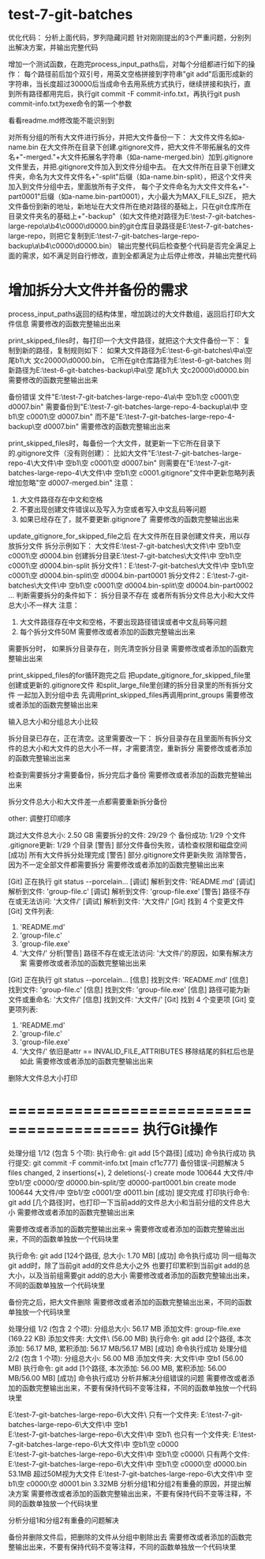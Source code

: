 # test-7-git-batches

优化代码：
分析上面代码，罗列隐藏问题
针对刚刚提出的3个严重问题，分别列出解决方案，并输出完整代码

增加一个测试函数，在跑完process_input_paths后，对每个分组都进行如下的操作：
每个路径前后加个双引号，用英文空格拼接到字符串"git add"后面形成新的字符串，当长度超过30000后当成命令去用系统方式执行，继续拼接和执行，直到所有路径都用完后，执行git commit -F commit-info.txt，再执行git push
commit-info.txt为exe命令的第一个参数

看看readme.md修改能不能识别到

对所有分组的所有大文件进行拆分，并把大文件备份一下：
大文件文件名如a-name.bin
在大文件所在目录下创建.gitignore文件，把大文件不带拓展名的文件名+"-merged."+大文件拓展名字符串（如a-name-merged.bin）加到.gitignore文件里去，并把.gitignore文件加入到文件分组中去。
在大文件所在目录下创建文件夹，命名为大文件文件名+"-split"后缀（如a-name.bin-split），把这个文件夹加入到文件分组中去，里面放所有子文件，
每个子文件命名为大文件文件名+"-part0001"后缀（如a-name.bin-part0001），大小最大为MAX_FILE_SIZE，
把大文件备份到新的地址，新地址在大文件所在绝对路径的基础上，只在git仓库所在目录文件夹名的基础上+"-backup"（如大文件绝对路径为E:\test-7-git-batches-large-repo\a\b4\c0000\d0000.bin的git仓库目录路径是E:\test-7-git-batches-large-repo，则把它复制到E:\test-7-git-batches-large-repo-backup\a\b4\c0000\d0000.bin）
输出完整代码后检查整个代码是否完全满足上面的需求，如不满足则自行修改，直到全都满足为止后停止修改，并输出完整代码

<!-- # 增加拆分大文件并备份的需求 -->
<!--  -->
<!-- process_input_paths时不跳过大文件，返回的结构体里增加一个数组用来放它们。 -->
<!--  -->
<!-- 如果存在大文件，则判断是否需要拆分成每个50M大小的文件，并备份原文件，把原文件名增加到当前目录的git忽略列表里。 -->
<!--  -->
<!-- 拆分规则如下： -->
<!--  -->
<!-- 在同目录下创建目录，命名为原文件名+"-split" -->
<!-- 把拆分的小文件放到该目录下 -->
<!--  -->
<!-- 需要拆分的条件如下： -->
<!-- 大文件所在目录存在原文件名+"-split"的文件夹 -->
<!-- 且文件夹下所有文件的总大小和大文件的大小不相同 -->
<!--  -->
<!-- 备份规则如下： -->
<!--  -->
<!-- 把大文件备份到新的地址，新地址在大文件所在绝对路径的基础上， -->
<!-- 只在git仓库所在目录文件夹名的基础上+"-backup"（如大文件绝对路径为E:\test-7-git-batches-large-repo\a\b4\c0000\d0000.bin的git仓库目录路径是E:\test-7-git-batches-large-repo，则把它复制到E:\test-7-git-batches-large-repo-backup\a\b4\c0000\d0000.bin） -->
<!--  -->
<!-- 忽略规则如下： -->
<!--  -->
<!-- 在大文件所在目录下创建.gitignore文件（不存在的情况下） -->
<!-- 把大文件不带拓展名的文件名+"-merged."+大文件拓展名字符串（如file.bin->file-merged.bin）加到.gitignore文件里去 -->
<!--  -->
<!-- 如果存在大文件，而且存在判断需要拆分的，则重新调用一下process_input_paths，再去往下跑 -->
<!-- 如果不存在大文件，或者大文件都不需要拆分，则直接往下跑 -->
<!--  -->
<!-- 输出修改后的完整代码 -->

# 增加拆分大文件并备份的需求

process_input_paths返回的结构体里，增加跳过的大文件数组，返回后打印大文件信息
需要修改的函数完整输出出来

print_skipped_files时，每打印一个大文件路径，就把这个大文件备份一下：
复制到新的路径，复制规则如下：
如果大文件路径为E:\test-6-git-batches\中a\空 尾b1\大 文c20000\d0000.bin，
它所在git仓库路径为E:\test-6-git-batches
则新路径为E:\test-6-git-batches-backup\中a\空 尾b1\大 文c20000\d0000.bin
需要修改的函数完整输出出来

备份错误
文件"E:\test-7-git-batches-large-repo-4\a\中 空b1\空 c0001\空 d0007.bin"
需要备份到"E:\test-7-git-batches-large-repo-4-backup\a\中 空b1\空 c0001\空 d0007.bin"
而不是"E:\test-7-git-batches-large-repo-4-backup\空 d0007.bin"
需要修改的函数完整输出出来

print_skipped_files时，每备份一个大文件，就更新一下它所在目录下的.gitignore文件（没有则创建）：
比如大文件"E:\test-7-git-batches-large-repo-4\大文件\中 空b1\空 c0001\空 d0007.bin"
则需要在"E:\test-7-git-batches-large-repo-4\大文件\中 空b1\空 c0001\.gitignore"文件中更新忽略列表
增加忽略"空 d0007-merged.bin"
注意：
1. 大文件路径存在中文和空格
2. 不要出现创建文件错误以及写入为空或者写入中文乱码等问题
3. 如果已经存在了，就不要更新.gitignore了
需要修改的函数完整输出出来

update_gitignore_for_skipped_file之后
在大文件所在目录创建文件夹，用以存放拆分文件
拆分示例如下：
大文件E:\test-7-git-batches\大文件\中 空b1\空 c0001\空 d0004.bin
创建拆分目录E:\test-7-git-batches\大文件\中 空b1\空 c0001\空 d0004.bin-split
拆分文件1：E:\test-7-git-batches\大文件\中 空b1\空 c0001\空 d0004.bin-split\空 d0004.bin-part0001
拆分文件2：E:\test-7-git-batches\大文件\中 空b1\空 c0001\空 d0004.bin-split\空 d0004.bin-part0002
...
判断需要拆分的条件如下：
拆分目录不存在
或者所有拆分文件总大小和大文件总大小不一样大
注意：
1. 大文件路径存在中文和空格，不要出现路径错误或者中文乱码等问题
2. 每个拆分文件50M
需要修改或者添加的函数完整输出出来

需要拆分时，
如果拆分目录存在，则先清空拆分目录
需要修改或者添加的函数完整输出出来

print_skipped_files的for循环跑完之后
把update_gitignore_for_skipped_file里创建或更新的.gitignore文件
和split_large_file里创建的拆分目录里的所有拆分文件
一起加入到分组中去
先调用print_skipped_files再调用print_groups
需要修改或者添加的函数完整输出出来

输入总大小和分组总大小比较

拆分目录已存在，正在清空。这里需要改一下：
拆分目录存在且里面所有拆分文件的总大小和大文件的总大小不一样，才需要清空，重新拆分
需要修改或者添加的函数完整输出出来

检查到需要拆分才需要备份，拆分完后才备份
需要修改或者添加的函数完整输出出来

拆分文件总大小和大文件差一点都需要重新拆分备份

other: 调整打印顺序

跳过大文件总大小: 2.50 GB
需要拆分的文件: 29/29 个
备份成功: 1/29 个文件
.gitignore更新: 1/29 个目录
[警告] 部分文件备份失败，请检查权限和磁盘空间
[成功] 所有大文件拆分处理完成
[警告] 部分.gitignore文件更新失败
消除警告，因为不一定全部文件都需要拆分
需要修改或者添加的函数完整输出出来

[Git] 正在执行 git status --porcelain...
  [调试] 解析到文件: 'README.md'
  [调试] 解析到文件: 'group-file.c'
  [调试] 解析到文件: 'group-file.exe'
  [警告] 路径不存在或无法访问: '大文件/'
  [调试] 解析到文件: '大文件/'
[Git] 找到 4 个变更文件
[Git] 文件列表:
  1. 'README.md'
  2. 'group-file.c'
  3. 'group-file.exe'
  4. '大文件/'
分析[警告] 路径不存在或无法访问: '大文件/'的原因，如果有解决方案
需要修改或者添加的函数完整输出出来

[Git] 正在执行 git status --porcelain...
  [信息] 找到文件: 'README.md'
  [信息] 找到文件: 'group-file.c'
  [信息] 找到文件: 'group-file.exe'
  [信息] 路径可能为新文件或重命名: '大文件/'
  [信息] 找到文件: '大文件/'
[Git] 找到 4 个变更项
[Git] 变更项列表:
  1. 'README.md'
  2. 'group-file.c'
  3. 'group-file.exe'
  4. '大文件/'
依旧是attr == INVALID_FILE_ATTRIBUTES
移除结尾的斜杠后也是如此
需要修改或者添加的函数完整输出出来

删除大文件总大小打印

========================================
              执行Git操作
========================================
处理分组 1/12 (包含 5 个项):
  执行命令: git add [5个路径]
    [成功] 命令执行成功
执行提交: git commit -F commit-info.txt
[main cf1c777] 备份错误-问题解决
 5 files changed, 2 insertions(+), 2 deletions(-)
 create mode 100644 大文件/中 空b1/空 c0000/空 d0000.bin-split/空 d0000-part0001.bin
 create mode 100644 大文件/中 空b1/空 c0001/空 d0011.bin
[成功] 提交完成
打印执行命令: git add [几个路径]时，也打印一下当前add的文件总大小和当前分组的文件总大小
需要修改或者添加的函数完整输出出来


需要修改或者添加的函数完整输出出来->
需要修改或者添加的函数完整输出出来，不同的函数单独放一个代码块里

  执行命令: git add [124个路径, 总大小: 1.70 MB]
    [成功] 命令执行成功
同一组每次git add时，除了当前git add的文件总大小之外
也要打印累积到当前git add的总大小，以及当前组需要git add的总大小
需要修改或者添加的函数完整输出出来，不同的函数单独放一个代码块里

备份完之后，把大文件删除
需要修改或者添加的函数完整输出出来，不同的函数单独放一个代码块里

处理分组 1/2 (包含 2 个项):
  分组总大小: 56.17 MB
    添加文件: group-file.exe (169.22 KB)
    添加文件夹: 大文件\ (56.00 MB)
  执行命令: git add [2个路径, 本次添加: 56.17 MB, 累积添加: 56.17 MB/56.17 MB]
    [成功] 命令执行成功
处理分组 2/2 (包含 1 个项):
  分组总大小: 56.00 MB
    添加文件夹: 大文件\中 空b1 (56.00 MB)
  执行命令: git add [1个路径, 本次添加: 56.00 MB, 累积添加: 56.00 MB/56.00 MB]
    [成功] 命令执行成功
分析并解决分组错误的问题
需要修改或者添加的函数完整输出出来，不要有保持代码不变等注释，不同的函数单独放一个代码块里

E:\test-7-git-batches-large-repo-6\大文件\ 只有一个文件夹: E:\test-7-git-batches-large-repo-6\大文件\中 空b1\
E:\test-7-git-batches-large-repo-6\大文件\中 空b1\ 也只有一个文件夹: E:\test-7-git-batches-large-repo-6\大文件\中 空b1\空 c0000\
E:\test-7-git-batches-large-repo-6\大文件\中 空b1\空 c0000\ 只有两个文件:
E:\test-7-git-batches-large-repo-6\大文件\中 空b1\空 c0000\空 d0000.bin 53.1MB 超过50M视为大文件
E:\test-7-git-batches-large-repo-6\大文件\中 空b1\空 c0000\空 d0001.bin 3.32MB
分析分组1和分组2有重叠的原因，并提出解决方案
需要修改或者添加的函数完整输出出来，不要有保持代码不变等注释，不同的函数单独放一个代码块里

分析分组1和分组2有重叠的问题解决

备份并删除文件后，把删除的文件从分组中剔除出去
需要修改或者添加的函数完整输出出来，不要有保持代码不变等注释，不同的函数单独放一个代码块里
